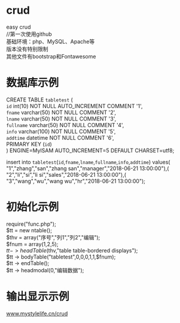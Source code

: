 # crud
easy crud<br>
//第一次使用github<br>
基础环境：php、MySQL、Apache等<br>
版本没有特别限制<br>
其他文件有bootstrap和Fontawesome

# 数据库示例
CREATE TABLE `tabletest` (<br>
  `id` int(10) NOT NULL AUTO_INCREMENT COMMENT '1',<br>
  `fname` varchar(50) NOT NULL COMMENT '2',<br>
  `lname` varchar(50) NOT NULL COMMENT '3',<br>
  `fullname` varchar(50) NOT NULL COMMENT '4',<br>
  `info` varchar(100) NOT NULL COMMENT '5',<br>
  `addtime` datetime NOT NULL COMMENT '6',<br>
  PRIMARY KEY (`id`)<br>
) ENGINE=MyISAM AUTO_INCREMENT=5 DEFAULT CHARSET=utf8;<br>

insert into `tabletest`(`id`,`fname`,`lname`,`fullname`,`info`,`addtime`) values(<br>
"1","zhang","san","zhang san","manager","2018-06-21 13:00:00"),(<br>
"2","li","si","li si","sales","2018-06-21 13:00:00"),(<br>
"3","wang","wu","wang wu","hr","2018-06-21 13:00:00");<br>

# 初始化示例
require("func.php");<br>
	$tt = new ntable();<br>
	$thv = array("序号","列1","列2","编辑");<br>
	$fnum = array(1,2,5);<br>
	$tt -> headTable($thv,"table table-bordered displays");<br>
	$tt -> bodyTable("tabletest",0,0,0,1,1,$fnum);<br>
	$tt -> endTable();<br>
	$tt -> headmodal(0,"编辑数据");

# 输出显示示例
www.mystylelife.cn/crud
